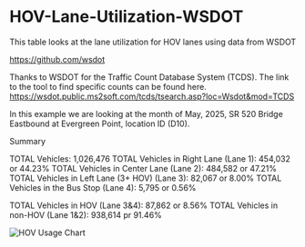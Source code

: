 # HOV-Lane-Utilization-WSDOT

This table looks at the lane utilization for HOV lanes using data from WSDOT

https://github.com/wsdot

Thanks to WSDOT for the Traffic Count Database System (TCDS). The link to the tool to find specific counts can be found here. https://wsdot.public.ms2soft.com/tcds/tsearch.asp?loc=Wsdot&mod=TCDS

In this example we are looking at the month of May, 2025, SR 520 Bridge Eastbound at Evergreen Point, location ID (D10). 

Summary

TOTAL Vehicles: 1,026,476
TOTAL Vehicles in Right Lane (Lane 1): 454,032 or 44.23%
TOTAL Vehicles in Center Lane (Lane 2): 484,582 or 47.21%
TOTAL Vehicles in Left Lane (3+ HOV) (Lane 3): 82,067 or 8.00%
TOTAL Vehicles in the Bus Stop (Lane 4): 5,795 or 0.56%

TOTAL Vehicles in HOV (Lane 3&4): 87,862 or 8.56%
TOTAL Vehicles in non-HOV (Lane 1&2): 938,614 pr 91.46%

![HOV Usage Chart](HOV%20usage%20chart.png)
